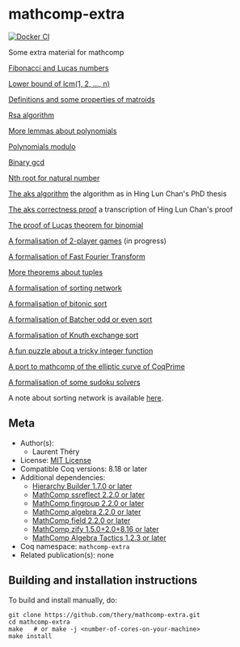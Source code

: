 <!---
This file was generated from `meta.yml`, please do not edit manually.
Follow the instructions on https://github.com/coq-community/templates to regenerate.
--->
# mathcomp-extra

[![Docker CI][docker-action-shield]][docker-action-link]

[docker-action-shield]: https://github.com/thery/mathcomp-extra/actions/workflows/docker-action.yml/badge.svg?branch=master
[docker-action-link]: https://github.com/thery/mathcomp-extra/actions/workflows/docker-action.yml





Some extra material for mathcomp

  [Fibonacci and Lucas numbers](./fib.v)

  [Lower bound of lcm(1, 2, ..., n)](./lcm_lbound.v)

  [Definitions and some properties of matroids](./matroid.v)

  [Rsa algorithm](./rsa.v)

  [More lemmas about polynomials](./more_thm.v)

  [Polynomials modulo](./divpoly.v)

  [Binary gcd](./bgcdn.v)

  [Nth root for natural number](./rootn.v)

  [The aks algorithm](./aks_algo.v)  the algorithm as in Hing Lun Chan's PhD thesis

  [The aks correctness proof](./aks.v)  a transcription of Hing Lun Chan's proof

  [The proof of Lucas theorem for binomial](./digitn.v)

  [A formalisation of 2-player games](./tplayer.v) (in progress)

  [A formalisation of Fast Fourier Transform](./fft.v)

  [More theorems about tuples](./more_tuple.v)

  [A formalisation of sorting network](./nsort.v)
  
  [A formalisation of bitonic sort](./bitonic.v) 
  
  [A formalisation of Batcher odd or even sort](./batcher.v) 
  
  [A formalisation of Knuth exchange sort](./bjsort.v) 

  [A fun puzzle about a tricky integer function](./puzzleFF.v)

  [A port to mathcomp of the elliptic curve of CoqPrime](./elliptic.v)

  [A formalisation of some sudoku solvers ](./sudoku.v)

A note about sorting network is available [here](https://hal.inria.fr/hal-03585618).

## Meta

- Author(s):
  - Laurent Théry
- License: [MIT License](LICENSE)
- Compatible Coq versions: 8.18 or later
- Additional dependencies:
  - [ Hierarchy Builder 1.7.0 or later](https://github.com/math-comp/hierarchy-builder)
  - [MathComp ssreflect 2.2.0 or later](https://math-comp.github.io)
  - [MathComp fingroup 2.2.0 or later](https://math-comp.github.io)
  - [MathComp algebra 2.2.0 or later](https://math-comp.github.io)
  - [MathComp field 2.2.0 or later](https://math-comp.github.io)
  - [MathComp zify 1.5.0+2.0+8.16 or later](https://github.com/math-comp/mczify)
  - [MathComp Algebra Tactics 1.2.3 or later](https://github.com/math-comp/algebra-tactics)
- Coq namespace: `mathcomp-extra`
- Related publication(s): none

## Building and installation instructions

To build and install manually, do:

``` shell
git clone https://github.com/thery/mathcomp-extra.git
cd mathcomp-extra
make   # or make -j <number-of-cores-on-your-machine> 
make install
```



